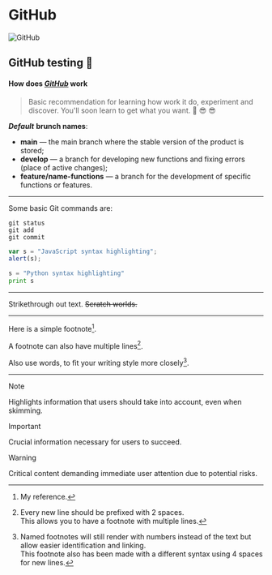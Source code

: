 # GitHub

<!-- This content will not appear in the rendered Markdown -->

![GitHub][logo]

[logo]: https://visualmodo.com/wp-content/uploads/2018/04/Using-GitHub-To-Improve-Workflow-3.jpg "logo GitHub"

## GitHub testing :rocket:

#### How does ***[GitHub](https://github.com/)*** work

> Basic recommendation for learning how work it do, experiment and discover. You'll soon learn to get what you want. :muscle: :sunglasses: :sunglasses:

***<strong>Default</strong>*** **brunch names**:

- **main** — the main branch where the stable version of the product is stored;
- **develop** — a branch for developing new functions and fixing errors (place of active changes);
- **feature/name-functions** — a branch for the development of specific functions or features.

---

Some basic Git commands are:
```
git status
git add
git commit
```

```javascript
var s = "JavaScript syntax highlighting";
alert(s);
```
 
```python
s = "Python syntax highlighting"
print s
```

---

Strikethrough out text. ~~Scratch worlds.~~

***

Here is a simple footnote[^1].

A footnote can also have multiple lines[^2].  

Also use words, to fit your writing style more closely[^note].

[^1]: My reference.
[^2]: Every new line should be prefixed with 2 spaces.  
  This allows you to have a footnote with multiple lines.
[^note]:
    Named footnotes will still render with numbers instead of the text but allow easier identification and linking.  
    This footnote also has been made with a different syntax using 4 spaces for new lines.

___

> [!NOTE]
> Highlights information that users should take into account, even when skimming.

> [!IMPORTANT]
> Crucial information necessary for users to succeed.

> [!WARNING]
> Critical content demanding immediate user attention due to potential risks.

